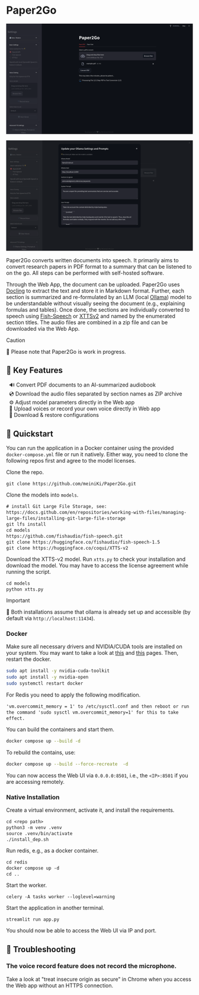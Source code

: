 # Paper2Go

![Paper2Go UI](doc/ui.png "Paper2Go")

![Paper2Go UI](doc/ui2.png "Paper2Go")

Paper2Go converts written documents into speech. It primarily aims to convert research papers in PDF format to a summary that can be listened to on the go. All steps can be performed with self-hosted software.

Through the Web App, the document can be uploaded. Paper2Go uses [Docling](https://github.com/DS4SD/docling) to extract the text and store it in Markdown format. Further, each section is summarized and re-formulated by an LLM (local [Ollama](https://github.com/ollama/ollama)) model to be understandable without visually seeing the document (e.g., explaining formulas and tables). Once done, the sections are individually converted to speech using [Fish-Speech](https://github.com/fishaudio/fish-speech) or [XTTSv2](https://huggingface.co/coqui/XTTS-v2) and named by the enumerated section titles. The audio files are combined in a zip file and can be downloaded via the Web App.

> [!CAUTION]
> :triangular_ruler: Please note that Paper2Go is work in progress.

## 🎨 Key Features

&nbsp; 🔊 Convert PDF documents to an AI-summarized audiobook<br>
&nbsp; 💿 Download the audio files separated by section names as ZIP archive<br>
&nbsp; ⚙️ Adjust model parameters directly in the Web app<br>
&nbsp; 🎤 Upload voices or record your own voice directly in Web app<br>
&nbsp; 💾 Download & restore configurations

## 🚀 Quickstart

You can run the application in a Docker container using the provided `docker-compose.yml` file or run it natively. Either way, you need to clone the following repos first and agree to the model licenses.

Clone the repo.

```shell
git clone https://github.com/meiniKi/Paper2Go.git
```

Clone the models into `models`.

```shell
# install Git Large File Storage, see: https://docs.github.com/en/repositories/working-with-files/managing-large-files/installing-git-large-file-storage
git lfs install
cd models
https://github.com/fishaudio/fish-speech.git
git clone https://huggingface.co/fishaudio/fish-speech-1.5
git clone https://huggingface.co/coqui/XTTS-v2
```

Download the XTTS-v2 model. Run `xtts.py` to check your installation and download the model. You may have to access the license agreement while running the script.

```shell
cd models
python xtts.py
```

> [!IMPORTANT]  
> :triangular_ruler: Both installations assume that ollama is already set up and accessible (by default via `http://localhost:11434`).

### Docker

Make sure all necessary drivers and NVIDIA/CUDA tools are installed on your system. You may want to take a look at [this](https://docs.nvidia.com/datacenter/cloud-native/container-toolkit/latest/install-guide.html#installing-the-nvidia-container-toolkit) and [this](https://developer.nvidia.com/cuda-downloads) pages. Then, restart the docker.

```bash
sudo apt install -y nvidia-cuda-toolkit
sudo apt install -y nvidia-open
sudo systemctl restart docker
```

For Redis you need to apply the following modification.

```
'vm.overcommit_memory = 1' to /etc/sysctl.conf and then reboot or run the command 'sudo sysctl vm.overcommit_memory=1' for this to take effect.
```

You can build the containers and start them.

```bash
docker compose up --build -d
```

To rebuild the contains, use:
```bash
docker compose up --build --force-recreate  -d 
```

You can now access the Web UI via `0.0.0.0:8501`, i.e., the `<IP>:8501` if you are accessing remotely.

### Native Installation

Create a virtual environment, activate it, and install the requirements.

```shell
cd <repo path>
python3 -m venv .venv
source .venv/bin/activate
./install_dep.sh
```

Run redis, e.g., as a docker container.
```shell
cd redis
docker compose up -d
cd ..
```

Start the worker.
```shell
celery -A tasks worker --loglevel=warning
```

Start the application in another terminal.
```shell
streamlit run app.py
```

You should now be able to access the Web UI via IP and port.


## 🔧 Troubleshooting

### The voice record feature does not record the microphone.
Take a look at "treat insecure origin as secure" in Chrome when you access the Web app without an HTTPS connection.
